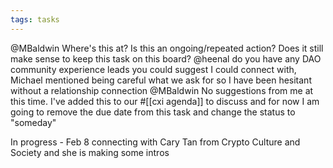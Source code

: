 ```yaml
---
tags: tasks
---
```

@MBaldwin Where's this at? Is this an ongoing/repeated action? Does it still make sense to keep this task on this board?
@heenal do you have any DAO community experience leads you could suggest I could connect with, Michael mentioned being careful what we ask for so I have been hesitant without a relationship connection
@MBaldwin No suggestions from me at this time. I've added this to our #[[cxi agenda]] to discuss and for now I am going to remove the due date from this task and change the status to "someday"

In progress - Feb 8 connecting with Cary Tan from Crypto Culture and Society and she is making some intros
